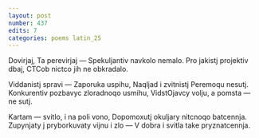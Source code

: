 ```yaml
---
layout: post
number: 437
edits: 7
categories: poems latin_25
---
```


Dovirjaj, 
Ta perevirjaj —
Spekuljantiv navkolo nemalo.
Pro jakistj projektiv dbaj,
CTCob nictco jih ne obkradalo.

Viddanistj spravi — 
Zaporuka uspihu,
Naqljad i zvitnistj 
Peremoqu nesutj.
Konkurentiv pozbavyc zloradnoqo usmihu,
VidstOjavcy volju, a pomsta — ne sutj.

Kartam — svitlo, i na poli vono,
Dopomoxutj okuljary nitcnoqo batcennja.
Zupynjaty j pryborkuvaty vijnu i zlo —
V dobra i svitla take pryznatcennja.
